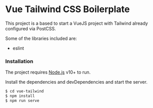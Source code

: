 # Vue Tailwind CSS Boilerplate

This project is a based to start a VueJS project with Tailwind already configured via PostCSS.

Some of the libraries included are:

  - eslint

### Installation

The project requires [Node.js](https://nodejs.org/) v10+ to run.

Install the dependencies and devDependencies and start the server.

```sh
$ cd vue-tailwind
$ npm install
$ npm run serve
```